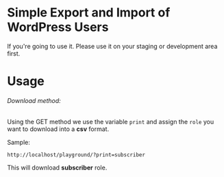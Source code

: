 Simple Export and Import of WordPress Users
==========

If you're going to use it. Please use it on your staging or development area first.

Usage
==========

###### Download method:

Using the GET method we use the variable `print` and assign the `role` you want to 
download into a **csv** format.

Sample:

```http://localhost/playground/?print=subscriber```

This will download **subscriber** role.